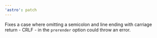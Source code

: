 ```yaml
---
'astro': patch
---
```


Fixes a case where omitting a semicolon and line ending with carriage return - CRLF - in the `prerender` option could throw an error.
